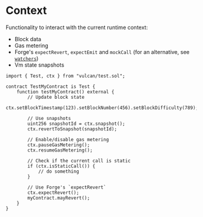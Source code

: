 # Context

Functionality to interact with the current runtime context:
- Block data
- Gas metering
- Forge's `expectRevert`, `expectEmit` and `mockCall` (for an alternative, see
  [`watchers`](./watchers.md))
- Vm state snapshots

```solidity
import { Test, ctx } from "vulcan/test.sol";

contract TestMyContract is Test {
    function testMyContract() external {
        // Update block state
        ctx.setBlockTimestamp(123).setBlockNumber(456).setBlockDifficulty(789);

        // Use snapshots
        uint256 snapshotId = ctx.snapshot();
        ctx.revertToSnapshot(snapshotId);

        // Enable/disable gas metering
        ctx.pauseGasMetering();
        ctx.resumeGasMetering();

        // Check if the current call is static
        if (ctx.isStaticCall()) {
            // do something
        }

        // Use Forge's `expectRevert`
        ctx.expectRevert();
        myContract.mayRevert();
    }
}
```
